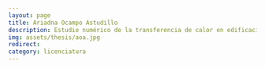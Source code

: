 ```yaml
---
layout: page
title: Ariadna Ocampo Astudillo
description: Estudio numérico de la transferencia de calor en edificaciones para potencializar el ahorro energético en México
img: assets/thesis/aoa.jpg
redirect:
category: licenciatura
---
```

